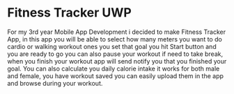 # Fitness Tracker UWP

For my 3rd year Mobile App Development i decided to make Fitness Tracker App, in this app you will be able to select how many meters you want to do cardio or walking workout ones you set that goal you hit Start button and you are ready to go you can also pause your workout if need to take break, when you finish your workout app will send notify you that you finished your goal.
You can also calculate you daily calorie intake it works for both male and female, you have workout saved you can easily upload them in the app and browse during your workout.



